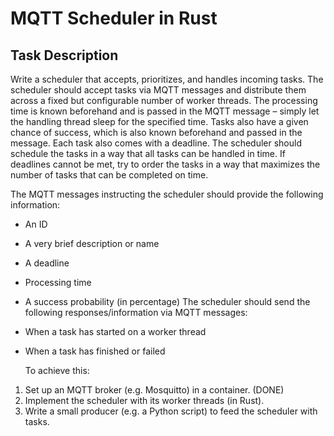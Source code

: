 # MQTT Scheduler in Rust

## Task Description
Write a scheduler that accepts, prioritizes, and handles incoming tasks. The scheduler should
accept tasks via MQTT messages and distribute them across a fixed but configurable number of
worker threads. The processing time is known beforehand and is passed in the MQTT message –
simply let the handling thread sleep for the specified time. Tasks also have a given chance of
success, which is also known beforehand and passed in the message.
Each task also comes with a deadline. The scheduler should schedule the tasks in a way that all
tasks can be handled in time. If deadlines cannot be met, try to order the tasks in a way that
maximizes the number of tasks that can be completed on time.


The MQTT messages instructing the scheduler should provide the following information:
- An ID
- A very brief description or name
- A deadline
- Processing time
- A success probability (in percentage)
  The scheduler should send the following responses/information via MQTT messages:
- When a task has started on a worker thread
- When a task has finished or failed


  To achieve this:
1. Set up an MQTT broker (e.g. Mosquitto) in a container. (DONE)
2. Implement the scheduler with its worker threads (in Rust).
3. Write a small producer (e.g. a Python script) to feed the scheduler with tasks.